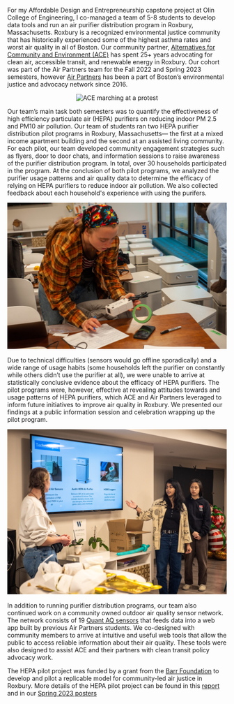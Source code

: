 
For my Affordable Design and Entrepreneurship capstone project at Olin College of Engineering, I co-managed a team of 5-8 students to develop data tools and run an air purifier distribution program in Roxbury, Massachusetts. Roxbury is a recognized environmental justice community that has historically experienced some of the highest asthma rates and worst air quality in all of Boston. Our community partner, [Alternatives for Community and Environment (ACE)](https://ace-ej.org) has spent 25+ years advocating for clean air, accessible transit, and renewable energy in Roxbury. Our cohort was part of the Air Partners team for the Fall 2022 and Spring 2023 semesters, however [Air Partners](https://airpartners.org) has been a part of Boston’s environmental justice and advocacy network since 2016. 

<div style="text-align:center">
    <img alt="ACE marching at a protest" src="././images/airpartners3.png" />
</div>

Our team’s main task both semesters was to quantify the effectiveness of high efficiency particulate air (HEPA) purifiers on reducing indoor PM 2.5 and PM10 air pollution. Our team of students ran two HEPA purifier distribution pilot programs in Roxbury, Massachusetts— the first at a mixed income apartment building and the second at an assisted living community. For each pilot, our team developed community engagement strategies such as flyers, door to door chats, and information sessions to raise awareness of the purifier distribution program. In total, over 30 households participated in the program. At the conclusion of both pilot programs, we analyzed the purifier usage patterns and air quality data to determine the efficacy of relying on HEPA purifiers to reduce indoor air pollution. We also collected feedback about each household's experience with using the purifers. 

<div style="text-align:center">
    <img alt="Our team preparing for purifier installations at Indigo Block in Roxbury" src="././images/airpartners2.jpeg" />
</div>


Due to technical difficulties (sensors would go offline sporadically) and a wide range of usage habits (some households left the purifier on constantly while others didn’t use the purifier at all), we were unable to arrive at statistically conclusive evidence about the efficacy of HEPA purifiers. The pilot programs were, however, effective at revealing attitudes towards and usage patterns of HEPA purifiers, which ACE and Air Partners leveraged to inform future initiatives to improve air quality in Roxbury. We presented our findings at a public information session and celebration wrapping up the pilot program. 

<div style="text-align:center">
    <img alt="Our team presenting results at a wrap up information session" src="././images/airpartners1.jpeg" />
</div>

In addition to running purifier distribution programs, our team also continued work on a community owned outdoor air quality sensor network. The network consists of 19 [Quant AQ sensors](https://www.quant-aq.com) that feeds data into a web app built by previous Air Partners students. We co-designed with community members to arrive at intuitive and useful web tools that allow the public to access reliable information about their air quality. These tools were also designed to assist ACE and their partners with clean transit policy advocacy work. 

The HEPA pilot project was funded by a grant from the [Barr Foundation](https://www.barrfoundation.org/) to develop and pilot a replicable model for community-led air justice in Roxbury. More details of the HEPA pilot project can be found in this [report](https://docs.google.com/document/d/1b-pGSc8n0v-VFTImi7pfgk-ScJOnfczoQf43k0RccL0/edit) and in our <a href="airpartners_spring2023posters.pdf" target="_blank">Spring 2023 posters</a>